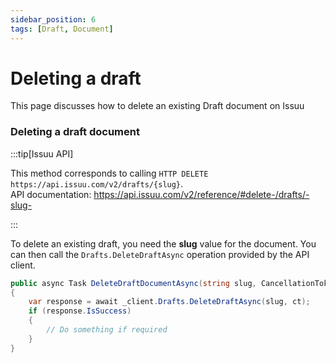 ```yaml
---
sidebar_position: 6
tags: [Draft, Document]
---
```


# Deleting a draft

This page discusses how to delete an existing Draft document on Issuu

### Deleting a draft document

:::tip[Issuu API]

This method corresponds to calling `HTTP DELETE https://api.issuu.com/v2/drafts/{slug}`.<br />
API documentation: https://api.issuu.com/v2/reference/#delete-/drafts/-slug-

:::

To delete an existing draft, you need the __slug__ value for the document.  You can then call the `Drafts.DeleteDraftAsync` operation provided by the API client.

```csharp
public async Task DeleteDraftDocumentAsync(string slug, CancellationToken ct)
{
    var response = await _client.Drafts.DeleteDraftAsync(slug, ct);
    if (response.IsSuccess)
    {
        // Do something if required
    }
}
```